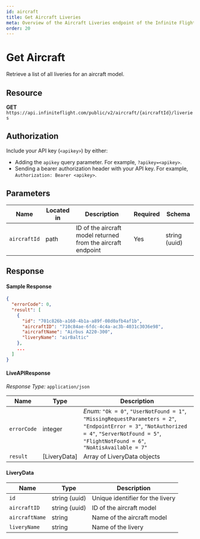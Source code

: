 ```yaml
---
id: aircraft
title: Get Aircraft Liveries
meta: Overview of the Aircraft Liveries endpoint of the Infinite Flight Live API
order: 20
---
```


# Get Aircraft

Retrieve a list of all liveries for an aircraft model.

## Resource

**GET** `https://api.infiniteflight.com/public/v2/aircraft/{aircraftId}/liveries`

## Authorization

Include your API key (`<apikey>`) by either:

- Adding the `apikey` query parameter. For example, `?apikey=<apikey>`.
- Sending a bearer authorization header with your API key. For example, `Authorization: Bearer <apikey>`.

## Parameters

| Name         | Located in | Description                                                  | Required | Schema        |
| ------------ | ---------- | ------------------------------------------------------------ | -------- | ------------- |
| `aircraftId` | path       | ID of the aircraft model returned from the aircraft endpoint | Yes      | string (uuid) |

## Response

#### Sample Response

```json
{
  "errorCode": 0,
  "result": [
    {
      "id": "701c826b-a160-4b1a-a89f-08d0afb4af1b",
      "aircraftID": "710c84ae-6fdc-4c4a-ac3b-4031c3036e98",
      "aircraftName": "Airbus A220-300",
      "liveryName": "airBaltic"
    },
    ...
  ]
}
```

#### LiveAPIResponse

*Response Type:* `application/json`

| Name        | Type          | Description                                                  |
| ----------- | ------------- | ------------------------------------------------------------ |
| `errorCode` | integer       | _Enum:_ `"Ok = 0"`, `"UserNotFound = 1"`, `"MissingRequestParameters = 2"`, `"EndpointError = 3"`, `"NotAuthorized = 4"`, `"ServerNotFound = 5"`, `"FlightNotFound = 6"`, `"NoAtisAvailable = 7"` |
| `result`    | [LiveryData] | Array of LiveryData objects                                 |

#### LiveryData

| Name           | Type          | Description                      |
| -------------- | ------------- | -------------------------------- |
| `id`           | string (uuid) | Unique identifier for the livery |
| `aircraftID`   | string (uuid) | ID of the aircraft model         |
| `aircraftName` | string        | Name of the aircraft model       |
| `liveryName`   | string        | Name of the livery               |